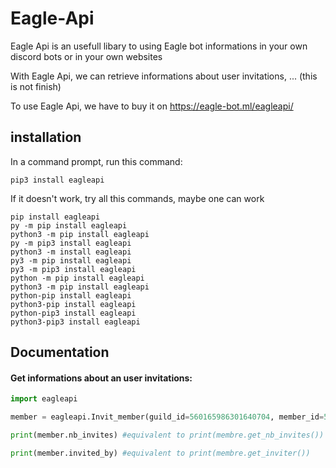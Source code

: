 # Eagle-Api
Eagle Api is an usefull libary to using Eagle bot informations in your own discord bots or in your own websites

With Eagle Api, we can retrieve informations about user invitations, ... (this is not finish)

To use Eagle Api, we have to buy it on https://eagle-bot.ml/eagleapi/


## installation

In a command prompt, run this command:
```
pip3 install eagleapi
```

If it doesn't work, try all this commands,  maybe one can work
```
pip install eagleapi
py -m pip install eagleapi
python3 -m pip install eagleapi
py -m pip3 install eagleapi
python3 -m install eagleapi
py3 -m pip install eagleapi
py3 -m pip3 install eagleapi
python -m pip install eagleapi
python3 -m pip install eagleapi
python-pip install eagleapi
python3-pip install eagleapi
python-pip3 install eagleapi
python3-pip3 install eagleapi
```


## Documentation

#### Get informations about an user invitations:

```py
import eagleapi

member = eagleapi.Invit_member(guild_id=560165986301640704, member_id=575012772526686208) #the bot Eagle need to be in your server, but now, he is not operational

print(member.nb_invites) #equivalent to print(membre.get_nb_invites())

print(member.invited_by) #equivalent to print(membre.get_inviter())
```
